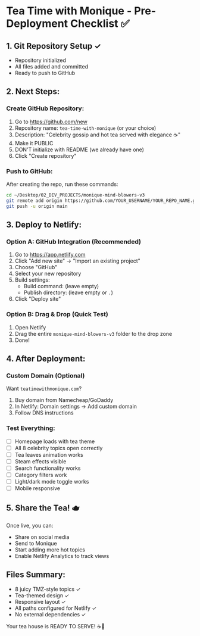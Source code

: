 # Tea Time with Monique - Pre-Deployment Checklist ✅

## 1. Git Repository Setup ✓
- Repository initialized
- All files added and committed
- Ready to push to GitHub

## 2. Next Steps:

### Create GitHub Repository:
1. Go to https://github.com/new
2. Repository name: `tea-time-with-monique` (or your choice)
3. Description: "Celebrity gossip and hot tea served with elegance ☕"
4. Make it PUBLIC
5. DON'T initialize with README (we already have one)
6. Click "Create repository"

### Push to GitHub:
After creating the repo, run these commands:
```bash
cd ~/Desktop/02_DEV_PROJECTS/monique-mind-blowers-v3
git remote add origin https://github.com/YOUR_USERNAME/YOUR_REPO_NAME.git
git push -u origin main
```

## 3. Deploy to Netlify:

### Option A: GitHub Integration (Recommended)
1. Go to https://app.netlify.com
2. Click "Add new site" → "Import an existing project"
3. Choose "GitHub"
4. Select your new repository
5. Build settings:
   - Build command: (leave empty)
   - Publish directory: (leave empty or `.`)
6. Click "Deploy site"

### Option B: Drag & Drop (Quick Test)
1. Open Netlify
2. Drag the entire `monique-mind-blowers-v3` folder to the drop zone
3. Done!

## 4. After Deployment:

### Custom Domain (Optional)
Want `teatimewithmonique.com`?
1. Buy domain from Namecheap/GoDaddy
2. In Netlify: Domain settings → Add custom domain
3. Follow DNS instructions

### Test Everything:
- [ ] Homepage loads with tea theme
- [ ] All 8 celebrity topics open correctly
- [ ] Tea leaves animation works
- [ ] Steam effects visible
- [ ] Search functionality works
- [ ] Category filters work
- [ ] Light/dark mode toggle works
- [ ] Mobile responsive

## 5. Share the Tea! 🫖

Once live, you can:
- Share on social media
- Send to Monique
- Start adding more hot topics
- Enable Netlify Analytics to track views

## Files Summary:
- 8 juicy TMZ-style topics ✓
- Tea-themed design ✓
- Responsive layout ✓
- All paths configured for Netlify ✓
- No external dependencies ✓

Your tea house is READY TO SERVE! ☕💅
